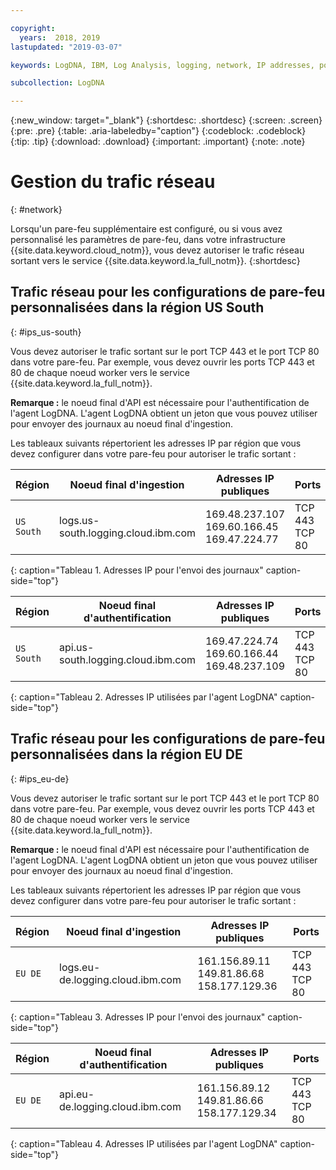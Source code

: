 ```yaml
---

copyright:
  years:  2018, 2019
lastupdated: "2019-03-07"

keywords: LogDNA, IBM, Log Analysis, logging, network, IP addresses, port

subcollection: LogDNA

---
```


{:new_window: target="_blank"}
{:shortdesc: .shortdesc}
{:screen: .screen}
{:pre: .pre}
{:table: .aria-labeledby="caption"}
{:codeblock: .codeblock}
{:tip: .tip}
{:download: .download}
{:important: .important}
{:note: .note}

 
# Gestion du trafic réseau
{: #network}

Lorsqu'un pare-feu supplémentaire est configuré, ou si vous avez personnalisé les paramètres de pare-feu, dans votre infrastructure {{site.data.keyword.cloud_notm}}, vous devez autoriser le trafic réseau sortant vers le service {{site.data.keyword.la_full_notm}}. 
{:shortdesc}


## Trafic réseau pour les configurations de pare-feu personnalisées dans la région US South
{: #ips_us-south}

Vous devez autoriser le trafic sortant sur le port TCP 443 et le port TCP 80 dans votre pare-feu. Par exemple, vous devez ouvrir les ports TCP 443 et 80 de chaque noeud worker vers le service {{site.data.keyword.la_full_notm}}.

**Remarque :** le noeud final d'API est nécessaire pour l'authentification de l'agent LogDNA. L'agent LogDNA obtient un jeton que vous pouvez utiliser pour envoyer des journaux au noeud final d'ingestion.

Les tableaux suivants répertorient les adresses IP par région que vous devez configurer dans votre pare-feu pour autoriser le trafic sortant :

| Région      | Noeud final d'ingestion                          | Adresses IP publiques               | Ports   |
|-------------|---------------------------------------------|-----------------------------------|---------|
| `US South`    | logs.us-south.logging.cloud.ibm.com         | 169.48.237.107 </br>169.60.166.45 </br>169.47.224.77  | TCP 443 </br>TCP 80 | 
{: caption="Tableau 1. Adresses IP pour l'envoi des journaux" caption-side="top"}


| Région      | Noeud final d'authentification                     | Adresses IP publiques               | Ports   |
|-------------|---------------------------------------------|-----------------------------------|---------|
| `US South`    | api.us-south.logging.cloud.ibm.com          | 169.47.224.74  </br>169.60.166.44 </br>169.48.237.109  | TCP 443 </br>TCP 80 |
{: caption="Tableau 2. Adresses IP utilisées par l'agent LogDNA" caption-side="top"}



## Trafic réseau pour les configurations de pare-feu personnalisées dans la région EU DE
{: #ips_eu-de}

Vous devez autoriser le trafic sortant sur le port TCP 443 et le port TCP 80 dans votre pare-feu. Par exemple, vous devez ouvrir les ports TCP 443 et 80 de chaque noeud worker vers le service {{site.data.keyword.la_full_notm}}.

**Remarque :** le noeud final d'API est nécessaire pour l'authentification de l'agent LogDNA. L'agent LogDNA obtient un jeton que vous pouvez utiliser pour envoyer des journaux au noeud final d'ingestion.

Les tableaux suivants répertorient les adresses IP par région que vous devez configurer dans votre pare-feu pour autoriser le trafic sortant :

| Région      | Noeud final d'ingestion                          | Adresses IP publiques               | Ports   |
|-------------|---------------------------------------------|-----------------------------------|---------|
| `EU DE`     | logs.eu-de.logging.cloud.ibm.com         | 161.156.89.11 </br>149.81.86.68 </br>158.177.129.36  | TCP 443 </br>TCP 80 | 
{: caption="Tableau 3. Adresses IP pour l'envoi des journaux" caption-side="top"}


| Région      | Noeud final d'authentification                     | Adresses IP publiques               | Ports   |
|-------------|---------------------------------------------|-----------------------------------|---------|
| `EU DE`     | api.eu-de.logging.cloud.ibm.com          | 161.156.89.12  </br>149.81.86.66 </br>158.177.129.34    | TCP 443 </br>TCP 80 |
{: caption="Tableau 4. Adresses IP utilisées par l'agent LogDNA" caption-side="top"}


